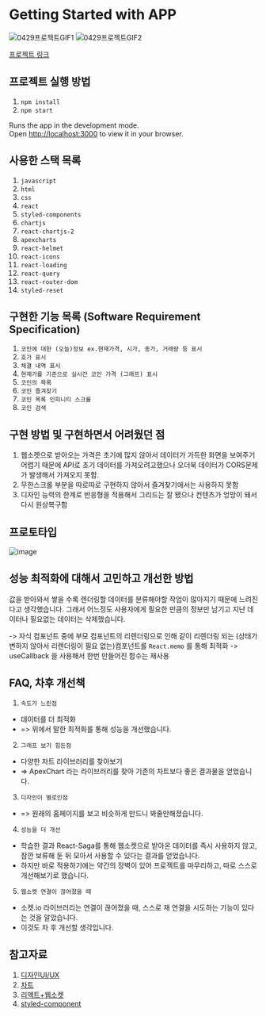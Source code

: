 # Getting Started with APP

![0429프로젝트GIF1](https://user-images.githubusercontent.com/52899349/165930367-5e027fcd-43ed-4a97-84b0-2124d41fc508.gif)
![0429프로젝트GIF2](https://user-images.githubusercontent.com/52899349/165930394-6c5b21bd-a653-4cab-a949-5e0a0a2a3fb4.gif)

[프로젝트 링크](https://deok2kim.github.io/codestates-bithumb-frontend/)

## 프로젝트 실행 방법

1. `npm install`
2. `npm start`

Runs the app in the development mode.\
Open [http://localhost:3000](http://localhost:3000) to view it in your browser.

## 사용한 스택 목록

1. `javascript`
2. `html`
3. `css`
4. `react`
5. `styled-components`
6. `chartjs`
7. `react-chartjs-2`
8. `apexcharts`
9. `react-helmet`
10. `react-icons`
11. `react-loading`
12. `react-query`
13. `react-router-dom`
14. `styled-reset`

## 구현한 기능 목록 (Software Requirement Specification)

1. `코인에 대한 (오늘)정보 ex.현재가격, 시가, 종가, 거래량 등 표시`
2. `호가 표시`
3. `체결 내역 표시`
4. `현재가를 기준으로 실시간 코인 가격 (그래프) 표시`
5. `코인의 목록`
6. `코인 즐겨찾기`
7. `코인 목록 인피니티 스크롤`
8. `코인 검색`

## 구현 방법 및 구현하면서 어려웠던 점
1. 웹소켓으로 받아오는 가격은 초기에 많지 않아서 데이터가 가득한 화면을 보여주기 어렵기 때문에 API로 초기 데이터를 가져오려고했으나 오더북 데이터가 CORS문제가 발생해서 가져오지 못함.
2. 무한스크롤 부분을 따로따로 구현하지 않아서 즐겨찾기에서는 사용하지 못함
3. 디자인 능력의 한계로 반응형을 적용해서 그리드는 잘 됐으나 컨텐츠가 엉망이 돼서 다시 원상복구함

## 프로토타입
![image](https://user-images.githubusercontent.com/52899349/165931708-ba2f8f0d-fb4e-4a71-b350-015079aae9eb.png)

## 성능 최적화에 대해서 고민하고 개선한 방법

값을 받아와서 쌓을 수록 렌더링할 데이터를 분류해야할 작업이 많아지기 때문에 느려진다고 생각했습니다.
그래서 어느정도 사용자에게 필요한 만큼의 정보만 남기고 지난 데이터나 필요없는 데이터는 삭제했습니다.

-> 자식 컴포넌트 중에 부모 컴포넌트의 리렌더링으로 인해 같이 리렌더링 되는 (상태가 변하지 않아서 리렌더링이 필요 없는)컴포넌트를 `React.memo` 를 통해 최적화
-> useCallback 을 사용해서 한번 만들어진 함수는 재사용

## FAQ, 차후 개선책

1. `속도가 느린점`
- 데이터를 더 최적화
- => 위에서 말한 최적화를 통해 성능을 개선했습니다.

2. `그래프 보기 힘든점`
- 다양한 차트 라이브러리를 찾아보기
-  => ApexChart 라는 라이브러리를 찾아 기존의 차트보다 좋은 결과물을 얻었습니다.

3. `디자인이 별로인점` 
- => 원래의 홈페이지를 보고 비슷하게 만드니 봐줄만해졌습니다.

4. `성능을 더 개선`
- 학습한 결과 React-Saga를 통해 웹소켓으로 받아온 데이터를 즉시 사용하지 않고, 잠깐 보류해 둔 뒤 모아서 사용할 수 있다는 결과를 얻었습니다.
- 하지만 바로 적용하기에는 약간의 장벽이 있어 프로젝트를 마무리하고, 따로 스스로 개선해보기로 했습니다.

5. `웹소켓 연결이 끊어졌을 때`
- 소켓.io 라이브러리는 연결이 끊어졌을 때, 스스로 재 연결을 시도하는 기능이 있다는 것을 알았습니다.
- 이것도 차 후 개선할 생각입니다.

## 참고자료
1. [디자인UI/UX](https://www.bithumb.com/)
2. [차트](https://react-chartjs-2.netlify.app/examples/line-chart)
3. [리액트+웹소켓](https://jcon.tistory.com/186)
4. [styled-component](https://dev.to/dank_programmer321/get-started-with-css-grids-react-styled-components-59pk)
